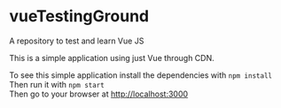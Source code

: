 # vueTestingGround

A repository to test and learn Vue JS

This is a simple application using just Vue through CDN.

To see this simple application install the dependencies with `npm install`\
Then run it with `npm start`\
Then go to your browser at <http://localhost:3000>